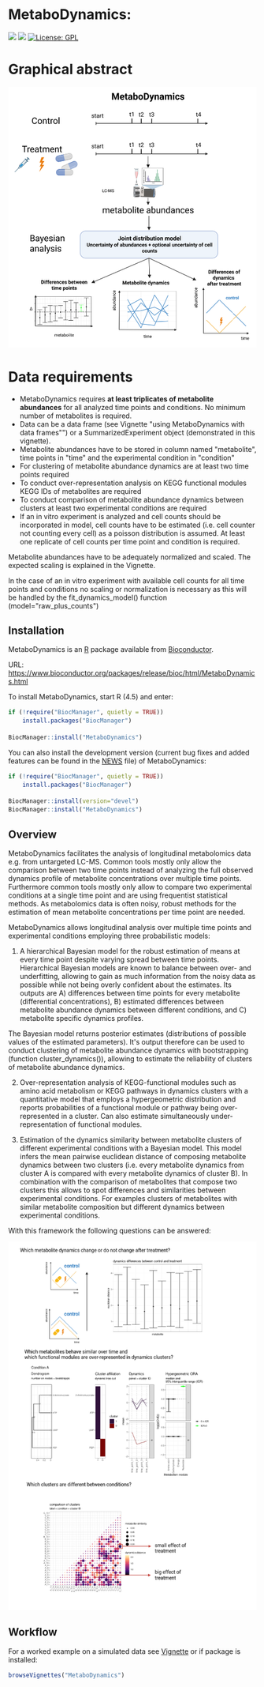 
# MetaboDynamics:
[![](https://img.shields.io/badge/lifecycle-stable-brightgreen.svg)](https://lifecycle.r-lib.org/articles/stages.html#stable)
[![](https://img.shields.io/badge/doi-10.18129/B9.bioc.MetaboDynamics%20-yellow.svg)](https://doi.org/10.18129/B9.bioc.MetaboDynamics )
[![License: GPL](https://img.shields.io/badge/license-GPL-blue.svg)](https://cran.r-project.org/web/licenses/GPL)

# Graphical abstract
![](man/figures/README-MetaboDynamics_graphical_abstract.png)

# Data requirements
- MetaboDynamics requires **at least triplicates of metabolite abundances** for all
analyzed time points and conditions. No minimum number of metabolites is required.
- Data can be a data frame (see Vignette "using MetaboDynamics with data frames"")
or a SummarizedExperiment object (demonstrated in this vignette).
- Metabolite abundances have to be stored in column named "metabolite", time points
in "time" and the experimental condition in "condition"
- For clustering of metabolite abundance dynamics are at least two time points required
- To conduct over-representation analysis on KEGG functional modules KEGG IDs of
metabolites are required
- To conduct comparison of metabolite abundance dynamics between clusters at least
two experimental conditions are required
- If an in vitro experiment is analyzed and cell counts should be incorporated in model, 
cell counts have to be estimated (i.e. cell counter not counting every cell) as a
poisson distribution is assumed. At least one replicate of cell counts per time
point and condition is required. 

Metabolite abundances have to be adequately normalized and scaled.
The expected scaling is explained in the Vignette.

In the case of an in vitro experiment with available cell counts for all time points
and conditions no scaling or normalization is necessary as this will be handled
by the fit_dynamics_model() function (model="raw_plus_counts")

## Installation

MetaboDynamics is an [R](https://cran.r-project.org/) package available
from [Bioconductor](https://www.bioconductor.org).

URL: https://www.bioconductor.org/packages/release/bioc/html/MetaboDynamics.html 

To install MetaboDynamics, start R (4.5) and enter:

``` r
if (!require("BiocManager", quietly = TRUE))
    install.packages("BiocManager")

BiocManager::install("MetaboDynamics")
```
You can also install the development version (current bug fixes and added features
can be found in the [NEWS](https://github.com/KatjaDanielzik/MetaboDynamics/blob/main/inst/NEWS.md) 
file) of MetaboDynamics:

``` r
if (!require("BiocManager", quietly = TRUE))
    install.packages("BiocManager")

BiocManager::install(version="devel")
BiocManager::install("MetaboDynamics")
```

## Overview
MetaboDynamics facilitates the analysis of longitudinal metabolomics
data e.g. from untargeted LC-MS. Common tools mostly only allow the comparison
between two time points instead of analyzing the full observed dynamics profile
of metabolite concentrations over multiple time points. Furthermore common tools
mostly only allow to compare two experimental conditions at a single time point
and are using frequentist statistical methods. As metabolomics data is often noisy,
robust methods for the estimation of mean metabolite concentrations per time point
are needed. 

MetaboDynamics allows longitudinal analysis over
multiple time points and experimental conditions employing three
probabilistic models:

1)  A hierarchical Bayesian model for the robust estimation of means at
    every time point despite varying spread between time points. Hierarchical
    Bayesian models are known to balance between over- and underfitting, allowing
    to gain as much information from the noisy data as possible while not being overly
    confident about the estimates. Its outputs are A) differences between time 
    points for every metabolite (differential concentrations), B) estimated
    differences between metabolite abundance dynamics between different conditions,
    and C) metabolite specific dynamics profiles.
    
The Bayesian model returns posterior estimates (distributions of possible
values of the estimated parameters). It's output therefore can be used to
conduct clustering of metabolite abundance dynamics with bootstrapping (function
cluster_dynamics()), allowing to estimate the reliability of clusters of metabolite
abundance dynamics. 

2)  Over-representation analysis of KEGG-functional modules such as amino acid
    metabolism or KEGG pathways in dynamics clusters with a quantitative model 
    that employs a hypergeometric distribution and reports probabilities of a 
    functional module or pathway being over-represented in a cluster. Can also 
    estimate simultaneously under-representation of functional modules.

3)  Estimation of the dynamics similarity between metabolite clusters of 
    different experimental conditions with a Bayesian model. This model infers 
    the mean pairwise euclidean distance of composing metabolite dynamics between 
    two clusters (i.e. every metabolite dynamics from cluster A is compared with 
    every metabolite dynamics of cluster B). In combination with the comparison of 
    metabolites that compose two clusters this allows to spot differences and 
    similarities between experimental conditions. For examples clusters of 
    metabolites with similar metabolite composition but different dynamics 
    between experimental conditions.
    
With this framework the following questions can be answered:
    
![](man/figures/README-MetaboDynamics_questions.png)


## Workflow

For a worked example on a simulated data see [Vignette](https://www.bioconductor.org/packages/devel/bioc/vignettes/MetaboDynamics/inst/doc/MetaboDynamics.html) or if package is installed:

``` r
browseVignettes("MetaboDynamics")
```